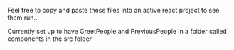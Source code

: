 Feel free to copy and paste these files into an active react project to see them run.. 

Currently set up to have GreetPeople and PreviousPeople in a folder called components in the src folder